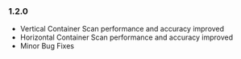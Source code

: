 ### 1.2.0

- Vertical Container Scan performance and accuracy improved
- Horizontal Container Scan performance and accuracy improved
- Minor Bug Fixes

<div class="fold-panel-end"></div>
